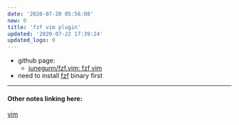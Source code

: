```yaml
---
date: '2020-07-20 05:56:08'
new: 0
title: 'fzf vim plugin'
updated: '2020-07-22 17:39:24'
updated_logo: 0
---
```

* github page:
  * [junegunn/fzf.vim: fzf vim](https://github.com/junegunn/fzf.vim)
* need to install [fzf](/fzf) binary first

---
#### Other notes linking here:

[vim](/vim)
